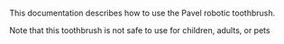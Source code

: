 This documentation describes how to use the Pavel robotic toothbrush.

Note that this toothbrush is not safe to use for children, adults, or pets
